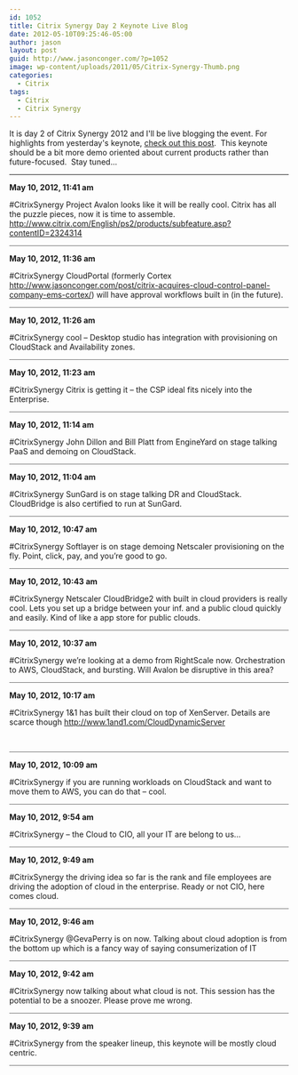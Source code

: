 ```yaml
---
id: 1052
title: Citrix Synergy Day 2 Keynote Live Blog
date: 2012-05-10T09:25:46-05:00
author: jason
layout: post
guid: http://www.jasonconger.com/?p=1052
image: wp-content/uploads/2011/05/Citrix-Synergy-Thumb.png
categories:
  - Citrix
tags:
  - Citrix
  - Citrix Synergy
---
```

It is day 2 of Citrix Synergy 2012 and I'll be live blogging the event. For highlights from yesterday's keynote, <a title="Citrix Synergy 2012 Live Blog" href="http://www.jasonconger.com/post/citrix-synergy-2012-live-blog/">check out this post</a>.  This keynote should be a bit more demo oriented about current products rather than future-focused.  Stay tuned...<!--more-->

<hr />

<div id="liveblog-1052">
<div id="liveblog-entry-1073">

<strong>May 10, 2012, 11:41 am</strong>

#CitrixSynergy Project Avalon looks like it will be really cool. Citrix has all the puzzle pieces, now it is time to assemble. http://www.citrix.com/English/ps2/products/subfeature.asp?contentID=2324314
<div style="width: 100%; height: 1px; background-color: #6f6f6f; margin-bottom: 3px;"></div>
</div>
<div id="liveblog-entry-1072">

<strong>May 10, 2012, 11:36 am</strong>

#CitrixSynergy CloudPortal (formerly Cortex http://www.jasonconger.com/post/citrix-acquires-cloud-control-panel-company-ems-cortex/) will have approval workflows built in (in the future).
<div style="width: 100%; height: 1px; background-color: #6f6f6f; margin-bottom: 3px;"></div>
</div>
<div id="liveblog-entry-1071">

<strong>May 10, 2012, 11:26 am</strong>

#CitrixSynergy cool – Desktop studio has integration with provisioning on CloudStack and Availability zones.
<div style="width: 100%; height: 1px; background-color: #6f6f6f; margin-bottom: 3px;"></div>
</div>
<div id="liveblog-entry-1069">

<strong>May 10, 2012, 11:23 am</strong>

#CitrixSynergy Citrix is getting it – the CSP ideal fits nicely into the Enterprise.
<div style="width: 100%; height: 1px; background-color: #6f6f6f; margin-bottom: 3px;"></div>
</div>
<div id="liveblog-entry-1068">

<strong>May 10, 2012, 11:14 am</strong>

#CitrixSynergy John Dillon and Bill Platt from EngineYard on stage talking PaaS and demoing on CloudStack.
<div style="width: 100%; height: 1px; background-color: #6f6f6f; margin-bottom: 3px;"></div>
</div>
<div id="liveblog-entry-1066">

<strong>May 10, 2012, 11:04 am</strong>

#CitrixSynergy SunGard is on stage talking DR and CloudStack. CloudBridge is also certified to run at SunGard.
<div style="width: 100%; height: 1px; background-color: #6f6f6f; margin-bottom: 3px;"></div>
</div>
<div id="liveblog-entry-1065">

<strong>May 10, 2012, 10:47 am</strong>

#CitrixSynergy Softlayer is on stage demoing Netscaler provisioning on the fly. Point, click, pay, and you’re good to go.
<div style="width: 100%; height: 1px; background-color: #6f6f6f; margin-bottom: 3px;"></div>
</div>
<div id="liveblog-entry-1064">

<strong>May 10, 2012, 10:43 am</strong>

#CitrixSynergy Netscaler CloudBridge2 with built in cloud providers is really cool. Lets you set up a bridge between your inf. and a public cloud quickly and easily. Kind of like a app store for public clouds.
<div style="width: 100%; height: 1px; background-color: #6f6f6f; margin-bottom: 3px;"></div>
</div>
<div id="liveblog-entry-1063">

<strong>May 10, 2012, 10:37 am</strong>

#CitrixSynergy we’re looking at a demo from RightScale now. Orchestration to AWS, CloudStack, and bursting. Will Avalon be disruptive in this area?
<div style="width: 100%; height: 1px; background-color: #6f6f6f; margin-bottom: 3px;"></div>
</div>
<div id="liveblog-entry-1062">

<strong>May 10, 2012, 10:17 am</strong>

#CitrixSynergy 1&amp;1 has built their cloud on top of XenServer. Details are scarce though http://www.1and1.com/CloudDynamicServer

&nbsp;
<div style="width: 100%; height: 1px; background-color: #6f6f6f; margin-bottom: 3px;"></div>
</div>
<div id="liveblog-entry-1061">

<strong>May 10, 2012, 10:09 am</strong>

#CitrixSynergy if you are running workloads on CloudStack and want to move them to AWS, you can do that – cool.
<div style="width: 100%; height: 1px; background-color: #6f6f6f; margin-bottom: 3px;"></div>
</div>
<div id="liveblog-entry-1060">

<strong>May 10, 2012, 9:54 am</strong>

#CitrixSynergy – the Cloud to CIO, all your IT are belong to us…
<div style="width: 100%; height: 1px; background-color: #6f6f6f; margin-bottom: 3px;"></div>
</div>
<div id="liveblog-entry-1059">

<strong>May 10, 2012, 9:49 am</strong>

#CitrixSynergy the driving idea so far is the rank and file employees are driving the adoption of cloud in the enterprise. Ready or not CIO, here comes cloud.
<div style="width: 100%; height: 1px; background-color: #6f6f6f; margin-bottom: 3px;"></div>
</div>
<div id="liveblog-entry-1058">

<strong>May 10, 2012, 9:46 am</strong>

#CitrixSynergy @GevaPerry is on now. Talking about cloud adoption is from the bottom up which is a fancy way of saying consumerization of IT
<div style="width: 100%; height: 1px; background-color: #6f6f6f; margin-bottom: 3px;"></div>
</div>
<div id="liveblog-entry-1057">

<strong>May 10, 2012, 9:42 am</strong>

#CitrixSynergy now talking about what cloud is not. This session has the potential to be a snoozer. Please prove me wrong.
<div style="width: 100%; height: 1px; background-color: #6f6f6f; margin-bottom: 3px;"></div>
</div>
<div id="liveblog-entry-1056">

<strong>May 10, 2012, 9:39 am</strong>

#CitrixSynergy from the speaker lineup, this keynote will be mostly cloud centric.
<div style="width: 100%; height: 1px; background-color: #6f6f6f; margin-bottom: 3px;"></div>
</div>
</div>